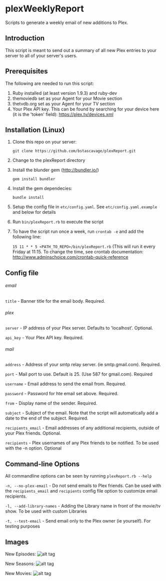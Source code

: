 plexWeeklyReport
================

Scripts to generate a weekly email of new additions to Plex.

## Introduction
This script is meant to send out a summary of all new Plex entries to your server to all of your server's users.  

## Prerequisites

The following are needed to run this script:

1.  Ruby installed (at least version 1.9.3) and ruby-dev
2.  themoviedb set as your Agent for your Movie section
3.  thetvdb.org set as your Agent for your TV section
4.  Your Plex API key.  This can be found by searching for your device here (it is the 'token' field): https://plex.tv/devices.xml

## Installation (Linux)

1.  Clone this repo on your server:

    `git clone https://github.com/bstascavage/plexReport.git`
2.  Change to the plexReport directory
3.  Install the blunder gem (http://bundler.io/)

    `gem install bundler`
4.  Install the gem dependecies:

    `bundle install`
5.  Setup the config file in `etc/config.yaml`.  See `etc/config.yaml.example` and below for details
6.  Run `bin/plexReport.rb` to execute the script
7.  To have the script run once a week, run `crontab -e` and add the following line:

    `15 11 * * 5 <PATH_TO_REPO>/bin/plexReport.rb` (This will run it every Friday at 11:15.  To change the time, see crontab documentation: http://www.adminschoice.com/crontab-quick-reference
    
## Config file

###### email
`title` - Banner title for the email body.  Required.

###### plex
`server` - IP address of your Plex server.  Defaults to 'localhost'.  Optional.

`api_key` - Your Plex API key.  Required.

###### mail
`address` - Address of your smtp relay server.  (ie smtp.gmail.com).  Required.

`port` - Mail port to use.  Default is 25.  (Use 587 for gmail.com).  Required

`username` - Email address to send the email from.  Required.

`password` - Password for hte email set above.  Required.

`from` - Display name of the sender.  Required.

`subject` - Subject of the email.  Note that the script will automatically add a date to the end of the subject.  Required.

`recipients_email` - Email addresses of any additional recipients, outside of your Plex friends.  Optional.

`recipients` - Plex usernames of any Plex friends to be notified.  To be used with the -n option.  Optional

## Command-line Options

All commandline options can be seen by running `plexReport.rb --help`

`-n, --no-plex-email` - Do not send emails to Plex friends.  Can be used with the `recipients_email` and `recipients` config file option to customize email recipients.

`-l, --add-library-names` - Adding the Library name in front of the movie/tv show.  To be used with custom Libraries

`-t, --test-email` - Send email only to the Plex owner (ie yourself).  For testing purposes

## Images

New Episodes:
![alt tag](http://i.imgur.com/hWzHl2x.png)


New Seasons:
![alt tag](http://i.imgur.com/sBy62Ty.png)


New Movies:
![alt tag](http://i.imgur.com/E3Q85uU.png)

